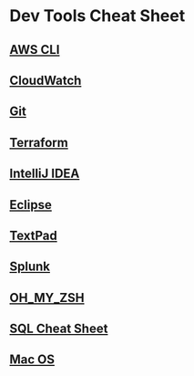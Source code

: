 # Dev Tools Cheat Sheet

## [AWS CLI](awscli)
## [CloudWatch](awsemf)
## [Git](git)
## [Terraform](terraform)
## [IntelliJ IDEA](intellij)
## [Eclipse](eclipse)
## [TextPad](TextPad)
## [Splunk](splunk)
## [OH_MY_ZSH](oh_my_zsh)
## [SQL Cheat Sheet](sql_cheat_sheet)
## [Mac OS](macOS)
